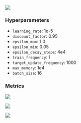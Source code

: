 ![](https://raw.githubusercontent.com/rayheberer/SC2Agents/master/results/DQNMoveOnly/CollectMineralShards/1/demo.gif)

### Hyperparameters
* `learning_rate`: 1e-5
* `discount_factor`: 0.95
* `epsilon_max`: 1.0
* `epsilon_min`: 0.05
* `epsilon_decay_steps`: 4e4
* `train_frequency`: 1
* `target_update_frequency`: 1000
* `max_memory`: 1e4
* `batch_size`: 16

### Metrics

![](https://raw.githubusercontent.com/rayheberer/SC2Agents/master/results/DQNMoveOnly/CollectMineralShards/1/Batch_Max_Q.PNG)

![](https://raw.githubusercontent.com/rayheberer/SC2Agents/master/results/DQNMoveOnly/CollectMineralShards/1/Batch_Mean_Q.PNG)

![](https://raw.githubusercontent.com/rayheberer/SC2Agents/master/results/DQNMoveOnly/CollectMineralShards/1/Score.PNG)